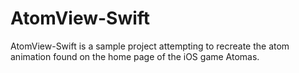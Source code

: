 # AtomView-Swift
AtomView-Swift is a sample project attempting to recreate the atom animation found on the home page of the iOS game Atomas.
